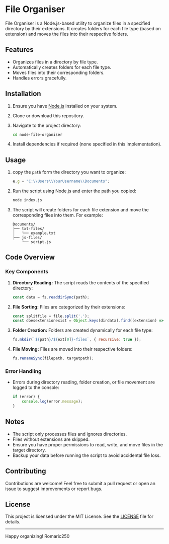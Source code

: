 
# File Organiser

File Organiser is a Node.js-based utility to organize files in a specified directory by their extensions. It creates folders for each file type (based on extension) and moves the files into their respective folders.

## Features

- Organizes files in a directory by file type.
- Automatically creates folders for each file type.
- Moves files into their corresponding folders.
- Handles errors gracefully.

## Installation

1. Ensure you have [Node.js](https://nodejs.org/) installed on your system.
2. Clone or download this repository.
3. Navigate to the project directory:

   ```bash
   cd node-file-organiser
   ```
4. Install dependencies if required (none specified in this implementation).

## Usage

1. copy the `path` form the directory you want to organize:

   ```javascript
   e.g = "C:\\Users\\YourUsername\\Documents"; 
   ```

2. Run the script using Node.js and enter the path you copied:

   ```bash
   node index.js
   ```

3. The script will create folders for each file extension and move the corresponding files into them. For example:

   ```
   Documents/
   ├── txt-files/
   │   └── example.txt
   ├── js-files/
       └── script.js
   ```

## Code Overview

### Key Components

1. **Directory Reading:**
   The script reads the contents of the specified directory:

   ```javascript
   const data = fs.readdirSync(path);
   ```

2. **File Sorting:**
   Files are categorized by their extensions:

   ```javascript
   const splitfile = file.split('.');
   const doesextensionexist = Object.keys(dirdata).find((extension) => extension === `${splitfile[1]}`);
   ```

3. **Folder Creation:**
   Folders are created dynamically for each file type:

   ```javascript
   fs.mkdir(`${path}/${ext[0]}-files`, { recursive: true });
   ```

4. **File Moving:**
   Files are moved into their respective folders:

   ```javascript
   fs.renameSync(filepath, targetpath);
   ```

### Error Handling

- Errors during directory reading, folder creation, or file movement are logged to the console:

  ```javascript
  if (error) {
      console.log(error.message);
  }
  ```

## Notes

- The script only processes files and ignores directories.
- Files without extensions are skipped.
- Ensure you have proper permissions to read, write, and move files in the target directory.
- Backup your data before running the script to avoid accidental file loss.

## Contributing

Contributions are welcome! Feel free to submit a pull request or open an issue to suggest improvements or report bugs.

## License

This project is licensed under the MIT License. See the [LICENSE](LICENSE) file for details.

---

Happy organizing! Romaric250
